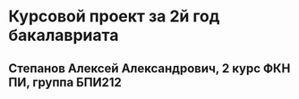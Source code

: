 # Курсовой проект за 2й год бакалавриата

## Степанов Алексей Александрович, 2 курс ФКН ПИ, группа БПИ212

